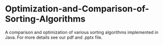 # Optimization-and-Comparison-of-Sorting-Algorithms
A comparison and optimization of various sorting algorithms implemented in Java. For more details see our pdf and .pptx file.
